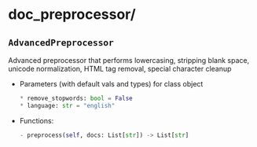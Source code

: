 # doc_preprocessor/

## `AdvancedPreprocessor`

Advanced preprocessor that performs lowercasing, stripping blank space, unicode normalization, HTML tag removal, special character cleanup

- Parameters (with default vals and types) for class object
    ```py
    * remove_stopwords: bool = False
    * language: str = "english"

- Functions:
    ```py
    - preprocess(self, docs: List[str]) -> List[str]
